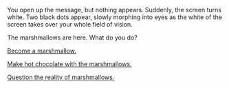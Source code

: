 You open up the message, but nothing appears. Suddenly, the screen turns 
white. Two black dots appear, slowly morphing into eyes as the white of
the screen takes over your whole field of vision. 

The marshmallows are here.
What do you do?

[Become a marshmallow.](https://github.com/mjjellybean02/create-your-own-adventure/blob/master/english/becomemarshmallow/becomemarshmallow.md)

[Make hot chocolate with the marshmallows.](https://github.com/mjjellybean02/create-your-own-adventure/blob/master/english/hot-chocolate-time/makehotchocolate.md)

[Question the reality of marshmallows.](https://github.com/mjjellybean02/create-your-own-adventure/blob/master/english/real-marsh-mallow/real-marsh-mallows.md)
